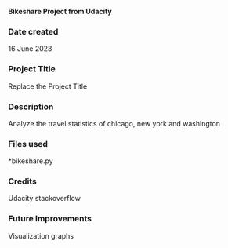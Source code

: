 **Bikeshare Project from Udacity**

### Date created
16 June 2023

### Project Title
Replace the Project Title

### Description
Analyze the travel statistics of chicago, new york and washington

### Files used
*bikeshare.py

### Credits
Udacity
stackoverflow

### Future Improvements
Visualization graphs
